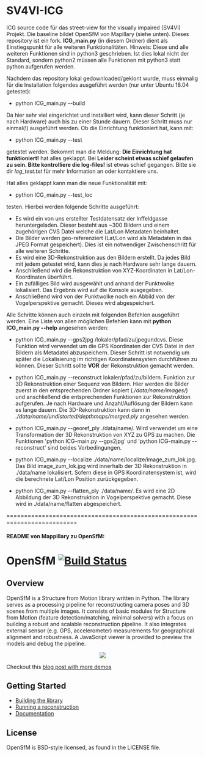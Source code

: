 # SV4VI-ICG

ICG source code für das street-view for the visually impaired (SV4VI) Projekt. Die baseline bildet OpenSfM von Mapillary (siehe unten). Dieses repository ist ein fork. 
**ICG_main.py** (in diesem Ordner) dient als Einstiegspunkt für alle weiteren Funktionalitäten. Hinweis: Diese und alle weiteren Funktionen sind in python3 geschrieben. Ist dies lokal nicht der Standard, sondern python2 müssen alle Funktionen mit python3 statt python aufgerufen werden.

Nachdem das repository lokal gedownloaded/geklont wurde, muss einmalig für die Installation folgendes ausgeführt werden (nur unter Ubuntu 18.04 getestet):

- python ICG_main.py --build

Da hier sehr viel eingerichtet und installiert wird, kann dieser Schritt (je nach Hardware) auch bis zu einer Stunde dauern. Dieser Schritt muss nur einmal(!) ausgeführt werden. Ob die Einrichtung funktioniert hat, kann mit:

- python ICG_main.py --test 

getestet werden. Bekommt man die Meldung: **Die Einrichtung hat funktioniert!** hat alles geklappt. Bei **Leider scheint etwas schief gelaufen zu sein. Bitte kontrolliere die log-files!** ist etwas schief gegangen. Bitte sie dir *log_test.txt* für mehr Information an oder kontaktiere uns. 

Hat alles geklappt kann man die neue Funktionalität mit: 

- python ICG_main.py --test_loc

testen. Hierbei werden folgende Schritte ausgeführt:

- Es wird ein von uns erstellter Testdatensatz der Inffeldgasse heruntergeladen. Dieser besteht aus ~300 Bildern und einem zugehörigen CVS Datei welche die Lat/Lon Metadaten beinhaltet. 
- Die Bilder werden geo-referenziert (Lat/Lon wird als Metadaten in das JPEG Format gespeichert). Dies ist ein notwendiger Zwischenschritt für alle weiteren Schritte.
- Es wird eine 3D-Rekonstruktion aus den Bildern erstellt. Da jedes Bild mit jedem getestet wird, kann dies je nach Hardware sehr lange dauern.
- Anschließend wird die Rekonstruktion von XYZ-Koordinaten in Lat/Lon-Koordinaten überführt.
- Ein zufälliges Bild wird ausgewählt und anhand der Punktwolke lokalisiert. Das Ergebnis wird auf die Konsole ausgegeben.
- Anschließend wird von der Punktwolke noch ein Abbild von der Vogelperspektive gemacht. Dieses wird abgespeichert.


Alle Schritte können auch einzeln mit folgenden Befehlen ausgeführt werden. Eine Liste von allen möglichen Befehlen kann mit **python ICG_main.py --help** angesehen werden: 

- python ICG_main.py --gps2jpg /lokaler/pfad/zu/jpegundcvs. Diese Funktion wird verwendet um die GPS Koordinaten der CVS Datei in den Bildern als Metadatei abzuspeichern. Dieser Schritt ist notwendig um später die Lokalisierung im richtigen Koordinatensystem durchführen zu können. Dieser Schritt sollte **VOR** der Rekonstruktion gemacht werden. 

- python ICG_main.py --reconstruct lokaler/pfad/zu/bildern. Funktion zur 3D Rekonstruktion einer Sequenz von Bildern. Hier werden die Bilder zuerst in den entsprechenden Ordner kopiert (*./data/name/images/*) und anschließend die entsprechenden Funktionen zur Rekonstruktion aufgerufen. Je nach Hardware und Anzahl/Auflösung der Bildern kann es lange dauern. Die 3D-Rekonstruktion kann dann in *./data/name/undistorted/depthmaps/merged.ply* angesehen werden.


- python ICG_main.py --georef_ply ./data/name/. Wird verwendet um eine Transformation der 3D Rekonstruktion von XYZ zu GPS zu machen. Die Funktionen 'python ICG-main.py --gps2jpg' und 'python ICG-main.py --reconstruct' sind beides Vorbedingungen.

- python ICG_main.py --localize ./data/name/localize/image_zum_lok.jpg. Das Bild image_zum_lok.jpg wird innerhalb der 3D Rekonstruktion in ./data/name lokalisiert. Sofern diese in GPS Koordinatensystem ist, wird die berechnete Lat/Lon Position zurückgegeben. 

- python ICG_main.py --flatten_ply ./data/name/. Es wird eine 2D Abbildung der 3D Rekonstruktion in Vogelperspektive gemacht. Diese wird in ./data/name/flatten abgespeichert. 

==========================================================================
#### README von Mappillary zu OpenSfM:

OpenSfM [![Build Status](https://travis-ci.org/mapillary/OpenSfM.svg?branch=master)](https://travis-ci.org/mapillary/OpenSfM)
=======

## Overview
OpenSfM is a Structure from Motion library written in Python. The library serves as a processing pipeline for reconstructing camera poses and 3D scenes from multiple images. It consists of basic modules for Structure from Motion (feature detection/matching, minimal solvers) with a focus on building a robust and scalable reconstruction pipeline. It also integrates external sensor (e.g. GPS, accelerometer) measurements for geographical alignment and robustness. A JavaScript viewer is provided to preview the models and debug the pipeline.

<p align="center">
  <img src="https://docs.opensfm.org/_images/berlin_viewer.jpg" />
</p>

Checkout this [blog post with more demos](http://blog.mapillary.com/update/2014/12/15/sfm-preview.html)


## Getting Started

* [Building the library][]
* [Running a reconstruction][]
* [Documentation][]


[Building the library]: https://docs.opensfm.org/building.html (OpenSfM building instructions)
[Running a reconstruction]: https://docs.opensfm.org/using.html (OpenSfM usage)
[Documentation]: https://docs.opensfm.org  (OpenSfM documentation)

## License
OpenSfM is BSD-style licensed, as found in the LICENSE file.
